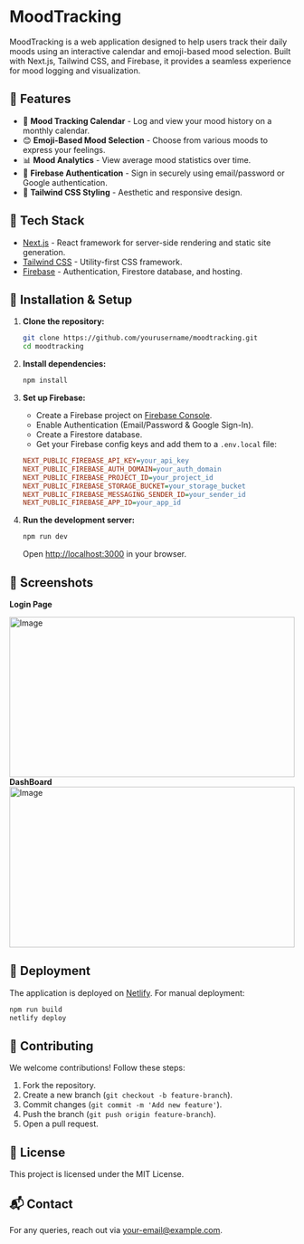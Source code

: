 # MoodTracking

MoodTracking is a web application designed to help users track their daily moods using an interactive calendar and emoji-based mood selection. Built with Next.js, Tailwind CSS, and Firebase, it provides a seamless experience for mood logging and visualization.

## 🌟 Features
- 📅 **Mood Tracking Calendar** - Log and view your mood history on a monthly calendar.
- 😊 **Emoji-Based Mood Selection** - Choose from various moods to express your feelings.
- 📊 **Mood Analytics** - View average mood statistics over time.
- 🔐 **Firebase Authentication** - Sign in securely using email/password or Google authentication.
- 🎨 **Tailwind CSS Styling** - Aesthetic and responsive design.

## 🚀 Tech Stack
- [Next.js](https://nextjs.org/) - React framework for server-side rendering and static site generation.
- [Tailwind CSS](https://tailwindcss.com/) - Utility-first CSS framework.
- [Firebase](https://firebase.google.com/) - Authentication, Firestore database, and hosting.

## 🔧 Installation & Setup

1. **Clone the repository:**
   ```bash
   git clone https://github.com/yourusername/moodtracking.git
   cd moodtracking
   ```

2. **Install dependencies:**
   ```bash
   npm install
   ```

3. **Set up Firebase:**
   - Create a Firebase project on [Firebase Console](https://console.firebase.google.com/).
   - Enable Authentication (Email/Password & Google Sign-In).
   - Create a Firestore database.
   - Get your Firebase config keys and add them to a `.env.local` file:
   
   ```ini
   NEXT_PUBLIC_FIREBASE_API_KEY=your_api_key
   NEXT_PUBLIC_FIREBASE_AUTH_DOMAIN=your_auth_domain
   NEXT_PUBLIC_FIREBASE_PROJECT_ID=your_project_id
   NEXT_PUBLIC_FIREBASE_STORAGE_BUCKET=your_storage_bucket
   NEXT_PUBLIC_FIREBASE_MESSAGING_SENDER_ID=your_sender_id
   NEXT_PUBLIC_FIREBASE_APP_ID=your_app_id
   ```

4. **Run the development server:**
   ```bash
   npm run dev
   ```
   Open [http://localhost:3000](http://localhost:3000) in your browser.

## 📸 Screenshots
**Login Page**
    <div style="width: 100%; height: 0; padding-bottom: 56.25%; position: relative;">
    <img src="https://drive.google.com/uc?export=view&id=1iTa0w_Vm_XxPzNAaTOKQEfYFca01TnV6" alt="Image" style="position: absolute; top: 0; left: 0; width: 100%; height: 100%; object-fit: cover;">
    </div>
**DashBoard**
    <div style="width: 100%; height: 0; padding-bottom: 56.25%; position: relative;">
    <img src="https://drive.google.com/uc?export=view&id=1t45jT7XO--8CxrQq8mXtVLqEtBUpU7tf" alt="Image" style="position: absolute; top: 0; left: 0; width: 100%; height: 100%; object-fit: cover;">
    </div>

## 📌 Deployment
The application is deployed on [Netlify](https://moodtracking.netlify.app/). For manual deployment:

```bash
npm run build
netlify deploy
```

## 🤝 Contributing
We welcome contributions! Follow these steps:
1. Fork the repository.
2. Create a new branch (`git checkout -b feature-branch`).
3. Commit changes (`git commit -m 'Add new feature'`).
4. Push the branch (`git push origin feature-branch`).
5. Open a pull request.

## 📜 License
This project is licensed under the MIT License.

## 📬 Contact
For any queries, reach out via [your-email@example.com](mailto:your-email@example.com).

